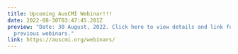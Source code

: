 ```yaml
---
title: Upcoming AusCMI Webinar!!!
date: 2022-08-30T03:47:45.281Z
preview: "Date: 30 August, 2022. Click here to view details and link for the
  previous webinars."
link: https://auscmi.org/webinars/
---
```

